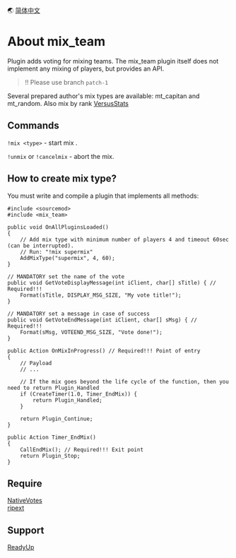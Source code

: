 🌏 [简体中文](./README_zhCN.md)

# About mix_team
Plugin adds voting for mixing teams. The mix_team plugin itself does not implement any mixing of players, but provides an API. 

> !! Please use branch `patch-1`

Several prepared author's mix types are available: mt_capitan and mt_random. Also mix by rank [VersusStats](https://github.com/TouchMe-Inc/l4d2_versus_stats)

## Commands
`!mix <type>` - start mix <type>.

`!unmix` or `!cancelmix` - abort the mix.

## How to create mix type?
You must write and compile a plugin that implements all methods:
```pawn
#include <sourcemod>
#include <mix_team>

public void OnAllPluginsLoaded()
{
	// Add mix type with minimum number of players 4 and timeout 60sec (can be interrupted). 
	// Run: "!mix supermix"
	AddMixType("supermix", 4, 60);
}

// MANDATORY set the name of the vote
public void GetVoteDisplayMessage(int iClient, char[] sTitle) { // Required!!!
	Format(sTitle, DISPLAY_MSG_SIZE, "My vote title!");
}

// MANDATORY set a message in case of success
public void GetVoteEndMessage(int iClient, char[] sMsg) { // Required!!!
	Format(sMsg, VOTEEND_MSG_SIZE, "Vote done!");
}

public Action OnMixInProgress() // Required!!! Point of entry
{
	// Payload
	// ...
	
	// If the mix goes beyond the life cycle of the function, then you need to return Plugin_Handled
	if (CreateTimer(1.0, Timer_EndMix)) {
		return Plugin_Handled;
	}
	
	return Plugin_Continue;
}

public Action Timer_EndMix()
{
	CallEndMix(); // Required!!! Exit point
	return Plugin_Stop;
}
```

## Require
[NativeVotes](https://github.com/sapphonie/sourcemod-nativevotes-updated)    
[ripext](https://github.com/ErikMinekus/sm-ripext/releases/tag/1.3.1)

## Support
[ReadyUp](https://github.com/SirPlease/L4D2-Competitive-Rework/blob/master/addons/sourcemod/scripting/readyup.sp)
